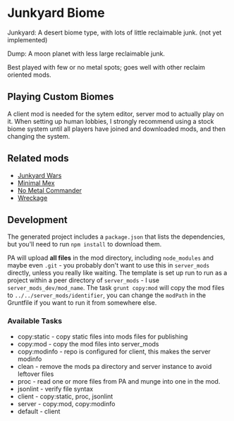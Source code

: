 # Junkyard Biome

Junkyard: A desert biome type, with lots of little reclaimable junk. (not yet implemented)

Dump: A moon planet with less large reclaimable junk.

Best played with few or no metal spots; goes well with other reclaim oriented mods.

## Playing Custom Biomes

A client mod is needed for the sytem editor, server mod to actually play on it.  When setting up human lobbies, I strongly recommend using a stock biome system until all players have joined and downloaded mods, and then changing the system.

## Related mods

- [Junkyard Wars](https://forums.uberent.com/threads/rel-server-junkyards-wars-2-1-0.65367/)
- [Minimal Mex](https://forums.uberent.com/threads/rel-server-minimal-mex.65688/)
- [No Metal Commander](https://forums.uberent.com/threads/rel-server-no-metal-commander.65489/)
- [Wreckage](https://forums.uberent.com/threads/rel-server-wreckage.65404/)

## Development

The generated project includes a `package.json` that lists the dependencies, but you'll need to run `npm install` to download them.

PA will upload **all files** in the mod directory, including `node_modules` and maybe even `.git` - you probably don't want to use this in `server_mods` directly, unless you really like waiting.  The template is set up run to run as a project within a peer directory of `server_mods` - I use `server_mods_dev/mod_name`.  The task `grunt copy:mod` will copy the mod files to `../../server_mods/identifier`, you can change the `modPath` in the Gruntfile if you want to run it from somewhere else.

### Available Tasks

- copy:static - copy static files into mods files for publishing
- copy:mod - copy the mod files into server_mods
- copy:modinfo - repo is configured for client, this makes the server modinfo
- clean - remove the mods pa directory and server instance to avoid leftover files
- proc - read one or more files from PA and munge into one in the mod.
- jsonlint - verify file syntax
- client - copy:static, proc, jsonlint
- server - copy:mod, copy:modinfo
- default - client
